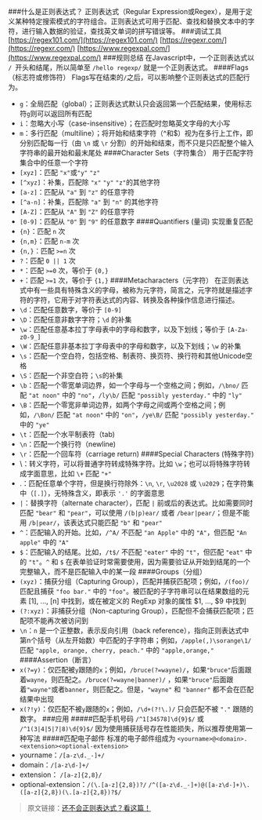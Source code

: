 ###什么是正则表达式？
正则表达式（Regular Expression或Regex），是用于定义某种特定搜索模式的字符组合。正则表达式可用于匹配、查找和替换文本中的字符，进行输入数据的验证，查找英文单词的拼写错误等。
###调试工具
[https://regex101.com/](https://regex101.com/)
[https://regexr.com/](https://regexr.com/)
[https://www.regexpal.com/](https://www.regexpal.com/)
###规则总结
在Javascript中，一个正则表达式以 `/ `开头和结尾，所以简单至 `/hello regexp/` 就是一个正则表达式。
####Flags（标志符或修饰符）
Flags写在结束的`/`之后，可以影响整个正则表达式的匹配行为。
- `g`：全局匹配（global）；正则表达式默认只会返回第一个匹配结果，使用标志符`g`则可以返回所有匹配
- `i`：忽略大小写（case-insensitive）；在匹配时忽略英文字母的大小写
- `m`：多行匹配（multiline）；将开始和结束字符（^和$）视为在多行上工作，即分别匹配每一行（由 `\n` 或 `\r` 分割）的开始和结束，而不只是只匹配整个输入字符串的最开始和最末尾处
####Character Sets（字符集合）
用于匹配字符集合中的任意一个字符
- `[xyz]`：匹配 `"x"`或`"y"` `"z"`
- `[^xyz]`：补集，匹配除 `"x"` `"y"` `"z"`的其他字符
- `[a-z]`：匹配从 `"a"` 到 `"z"` 的任意字符
- `[^a-n]`：补集，匹配除 `"a"` 到 `"n"` 的其他字符
- `[A-Z]`：匹配从 `"A"` 到 `"Z"` 的任意字符
- `[0-9]`：匹配从 `"0"` 到 `"9"` 的任意数字
####Quantifiers (量词)
实现重复匹配
- `{n}`：匹配 `n` 次
- `{n,m}`：匹配 `n-m` 次
- `{n,}`：匹配 `>=n` 次
- `?`：匹配 `0 || 1` 次
- `*`：匹配 `>=0` 次，等价于 `{0,}`
- `+`：匹配 `>=1` 次，等价于 `{1,}`
####Metacharacters（元字符）
在正则表达式中有一些具有特殊含义的字母，被称为元字符，简言之，元字符就是描述字符的字符，它用于对字符表达式的内容、转换及各种操作信息进行描述。
- `\d`：匹配任意数字，等价于 `[0-9]`
- `\D`：匹配任意非数字字符；`\d` 的补集
- `\w`：匹配任意基本拉丁字母表中的字母和数字，以及下划线；等价于 `[A-Za-z0-9_]`
- `\W`：匹配任意非基本拉丁字母表中的字母和数字，以及下划线；`\w` 的补集
- `\s`：匹配一个空白符，包括空格、制表符、换页符、换行符和其他Unicode空格
- `\S`：匹配一个非空白符；`\s`的补集
- `\b`：匹配一个零宽单词边界，如一个字母与一个空格之间；例如，`/\bno/` 匹配 `"at noon"` 中的 `"no"`，`/ly\b/` 匹配 `"possibly yesterday."` 中的 `"ly"`
- `\B`：匹配一个零宽非单词边界，如两个字母之间或两个空格之间；例如，`/\Bon/` 匹配 `"at noon"` 中的 `"on"`，`/ye\B/` 匹配 `"possibly yesterday."` 中的 `"ye"`
- `\t`：匹配一个水平制表符（tab)
- `\n`：匹配一个换行符（newline)
- `\r`：匹配一个回车符（carriage return)
####Special Characters (特殊字符)
- \：转义字符，可以将普通字符转成特殊字符。比如 `\w`；也可以将特殊字符转成字面意思，比如 `\+` 匹配 `"+"`
- .：匹配任意单个字符，但是换行符除外：`\n`, `\r`, `\u2028` 或 `\u2029`；在字符集中（`[.]`），无特殊含义，即表示 `'.'` 的字面意思
- `|`：替换字符（alternate character），匹配 `|` 前或后的表达式。比如需要同时匹配 `"bear"` 和 `"pear"`，可以使用 `/(b|p)ear/` 或者 `/bear|pear/`；但是不能用 `/b|pear/`，该表达式只能匹配 `"b"` 和 `"pear"`
- `^`：匹配输入的开始。比如，`/^A/` 不匹配 `"an Apple"` 中的 `"A"`，但匹配 `"An apple"` 中的 `"A"`
- `$`：匹配输入的结尾。比如，`/t$/` 不匹配 `"eater"` 中的 `"t"`，但匹配 `"eat"` 中的 `"t"`。`^` 和 `$` 在表单验证时常需要使用，因为需要验证从开始到结尾的一个完整输入，而不是匹配输入中的某一段
####Groups（分组）
- `(xyz)`：捕获分组（Capturing Group），匹配并捕获匹配项；例如，`/(foo)/` 匹配且捕获 `"foo bar."` 中的 `"foo"`。被匹配的子字符串可以在结果数组的元素 [1], ..., [n] 中找到，或在被定义的 RegExp 对象的属性 $1, ..., $9 中找到
- `(?:xyz)`：非捕获分组（Non-capturing Group），匹配但不会捕获匹配项；匹配项不能再次被访问到
- `\n`：`n` 是一个正整数，表示反向引用（back reference），指向正则表达式中第n个括号（从左开始数）中匹配的子字符串；例如，`/apple(,)\sorange\1/` 匹配 `"apple, orange, cherry, peach."` 中的 `"apple,orange,"`
####Assertion（断言）
- `x(?=y)`：仅匹配被`y`跟随的`x`；例如，`/bruce(?=wayne)/`，如果`"bruce"`后面跟着`wayne`，则匹配之。`/bruce(?=wayne|banner)/` ，如果`"bruce"`后面跟着`"wayne"`或者`banner`，则匹配之。但是，`"wayne"` 和 `"banner"` 都不会在匹配结果中出现
- `x(?!y)`：仅匹配不被`y`跟随的`x`；例如，`/\d+(?!\.)/` 只会匹配不被 `"."` 跟随的数字。
###应用
#####匹配手机号码
 `/^1[34578]\d{9}$/` 或 `/^1(3|4|5|7|8)\d{9}$/`
因为使用捕获括号存在性能损失，所以推荐使用第一种写法
#####匹配电子邮件
标准的电子邮件组成为 `<yourname>@<domain>.<extension><optional-extension>`
- yourname：`/[a-z\d._-]+/`
- domain：`/[a-z\d-]+/`
- extension： `/[a-z]{2,8}/`
- optional-extension：`/(\.[a-z]{2,8})?/`
`/^([a-z\d._-]+)@([a-z\d-]+)\.([a-z]{2,8})(\.[a-z]{2,8})?$/`

> 原文链接：[还不会正则表达式？看这篇！](https://segmentfault.com/a/1190000018489883)
